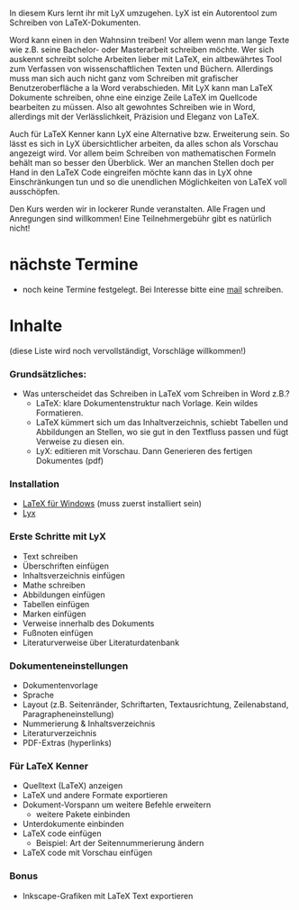 In diesem Kurs lernt ihr mit LyX umzugehen. LyX ist ein Autorentool zum
Schreiben von LaTeX-Dokumenten.

Word kann einen in den Wahnsinn treiben\! Vor allem wenn man lange Texte
wie z.B. seine Bachelor- oder Masterarbeit schreiben möchte. Wer sich
auskennt schreibt solche Arbeiten lieber mit LaTeX, ein altbewährtes
Tool zum Verfassen von wissenschaftlichen Texten und Büchern. Allerdings
muss man sich auch nicht ganz vom Schreiben mit grafischer
Benutzeroberfläche a la Word verabschieden. Mit LyX kann man LaTeX
Dokumente schreiben, ohne eine einzige Zeile LaTeX im Quellcode
bearbeiten zu müssen. Also alt gewohntes Schreiben wie in Word,
allerdings mit der Verlässlichkeit, Präzision und Eleganz von LaTeX.

Auch für LaTeX Kenner kann LyX eine Alternative bzw. Erweiterung sein.
So lässt es sich in LyX übersichtlicher arbeiten, da alles schon als
Vorschau angezeigt wird. Vor allem beim Schreiben von mathematischen
Formeln behält man so besser den Überblick. Wer an manchen Stellen doch
per Hand in den LaTeX Code eingreifen möchte kann das in LyX ohne
Einschränkungen tun und so die unendlichen Möglichkeiten von LaTeX voll
ausschöpfen.

Den Kurs werden wir in lockerer Runde veranstalten. Alle Fragen und
Anregungen sind willkommen\! Eine Teilnehmergebühr gibt es natürlich
nicht\!

# nächste Termine

  - noch keine Termine festgelegt. Bei Interesse bitte eine
    [mail](mailto:nanu@fablab-cottbus.de) schreiben.

# Inhalte

(diese Liste wird noch vervollständigt, Vorschläge willkommen\!)

### Grundsätzliches:

  - Was unterscheidet das Schreiben in LaTeX vom Schreiben in Word z.B.?
      - LaTeX: klare Dokumentenstruktur nach Vorlage. Kein wildes
        Formatieren.
      - LaTeX kümmert sich um das Inhaltverzeichnis, schiebt Tabellen
        und Abbildungen an Stellen, wo sie gut in den Textfluss passen
        und fügt Verweise zu diesen ein.
      - LyX: editieren mit Vorschau. Dann Generieren des fertigen
        Dokumentes (pdf)

### Installation

  - [LaTeX für Windows](http://miktex.org/download/) (muss zuerst
    installiert sein)
  - [Lyx](http://www.lyx.org)

### Erste Schritte mit LyX

  - Text schreiben
  - Überschriften einfügen
  - Inhaltsverzeichnis einfügen
  - Mathe schreiben
  - Abbildungen einfügen
  - Tabellen einfügen
  - Marken einfügen
  - Verweise innerhalb des Dokuments
  - Fußnoten einfügen
  - Literaturverweise über Literaturdatenbank

### Dokumenteneinstellungen

  - Dokumentenvorlage
  - Sprache
  - Layout (z.B. Seitenränder, Schriftarten, Textausrichtung,
    Zeilenabstand, Paragrapheneinstellung)
  - Nummerierung & Inhaltsverzeichnis
  - Literaturverzeichnis
  - PDF-Extras (hyperlinks)

### Für LaTeX Kenner

  - Quelltext (LaTeX) anzeigen
  - LaTeX und andere Formate exportieren
  - Dokument-Vorspann um weitere Befehle erweitern
      - weitere Pakete einbinden
  - Unterdokumente einbinden
  - LaTeX code einfügen
      - Beispiel: Art der Seitennummerierung ändern
  - LaTeX code mit Vorschau einfügen

### Bonus

  - Inkscape-Grafiken mit LaTeX Text exportieren